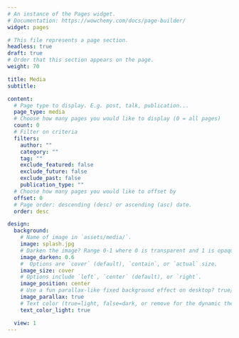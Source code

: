```yaml
---
# An instance of the Pages widget.
# Documentation: https://wowchemy.com/docs/page-builder/
widget: pages

# This file represents a page section.
headless: true
draft: true
# Order that this section appears on the page.
weight: 70

title: Media
subtitle:

content:
  # Page type to display. E.g. post, talk, publication...
  page_type: media
  # Choose how many pages you would like to display (0 = all pages)
  count: 0
  # Filter on criteria
  filters:
    author: ""
    category: ""
    tag: ""
    exclude_featured: false
    exclude_future: false
    exclude_past: false
    publication_type: ""
  # Choose how many pages you would like to offset by
  offset: 0
  # Page order: descending (desc) or ascending (asc) date.
  order: desc

design:
  background:
    # Name of image in `assets/media/`.
    image: splash.jpg
    # Darken the image? Range 0-1 where 0 is transparent and 1 is opaque.
    image_darken: 0.6
    #  Options are `cover` (default), `contain`, or `actual` size.
    image_size: cover
    # Options include `left`, `center` (default), or `right`.
    image_position: center
    # Use a fun parallax-like fixed background effect on desktop? true/false
    image_parallax: true
    # Text color (true=light, false=dark, or remove for the dynamic theme color).
    text_color_light: true

  view: 1
---
```

